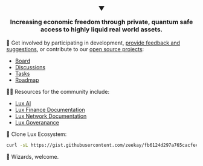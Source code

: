 <h3>
  <p align="center">
    ▼
  </p>
  <p align="center">
    Increasing economic freedom through private, quantum safe access to highly liquid real world assets.
  </p>
</h3>

🌈 Get involved by participating in development, [provide feedback and suggestions](mailto:hi@lux.partners), or contribute to our [open source projects](https://github.com/luxdefi/):
- [Board](https://github.com/orgs/luxdefi/projects/1/views/2)
- [Discussions](https://github.com/orgs/luxdefi/discussions)
- [Tasks](https://github.com/orgs/luxdefi/projects/1/views/1)
- [Roadmap](https://github.com/orgs/luxdefi/projects/1/views/4)

👩‍💻 Resources for the community include:
- [Lux AI](https://lux.chat)
- [Lux Finance Documentation](https://docs.lux.finance)
- [Lux Network Documentation](https://docs.lux.network)
- [Lux Goveranance](https://lux.vote)

🦾 Clone Lux Ecosystem:
```bash
curl -sL https://gist.githubusercontent.com/zeekay/fb6124d297a765cacfec106f3e997c95/raw/ffd53b7dee128f697167a00c16596277b41878b3/clone-all.sh | sh
```

🧙 Wizards, welcome.
